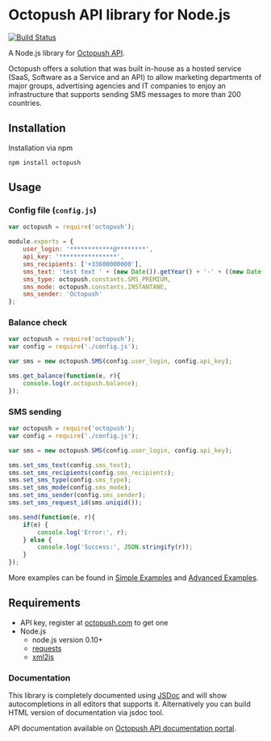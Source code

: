 # Octopush API library for Node.js

[![Build Status](https://travis-ci.org/bearburger/octopush-api-node.png?branch=master)](https://travis-ci.org/bearburger/octopush-api-node)

A Node.js library for [Octopush API](http://www.octopush.com/en/sms-api).

Octopush offers a solution that was built in-house as a hosted service (SaaS, Software as a Service and an API) to allow marketing departments of major groups, advertising agencies and IT companies to enjoy an infrastructure that supports sending SMS messages to more than 200 countries.

## Installation

Installation via npm

```shell
npm install octopush
```

## Usage

### Config file (`config.js`)

```javascript
var octopush = require('octopush');

module.exports = {
    user_login: '************@********',
    api_key: '****************',
    sms_recipients: ['+33600000000'],
    sms_text: 'test text ' + (new Date()).getYear() + '-' + ((new Date()).getMonth() + 1) + '-' + (new Date()).getDay(),
    sms_type: octopush.constants.SMS_PREMIUM,
    sms_mode: octopush.constants.INSTANTANE,
    sms_sender: 'Octopush'
};
```

### Balance check

```javascript
var octopush = require('octopush');
var config = require('./config.js');

var sms = new octopush.SMS(config.user_login, config.api_key);

sms.get_balance(function(e, r){
    console.log(r.octopush.balance);
});
```

### SMS sending

```javascript
var octopush = require('octopush');
var config = require('./config.js');

var sms = new octopush.SMS(config.user_login, config.api_key);

sms.set_sms_text(config.sms_text);
sms.set_sms_recipients(config.sms_recipients);
sms.set_sms_type(config.sms_type);
sms.set_sms_mode(config.sms_mode);
sms.set_sms_sender(config.sms_sender);
sms.set_sms_request_id(sms.uniqid());

sms.send(function(e, r){
    if(e) {
        console.log('Error:', r);
    } else {
        console.log('Success:', JSON.stringify(r));
    }
});
```

More examples can be found in [Simple Examples](examples/simple_examples/) and [Advanced Examples](examples/advanced_examples/).

## Requirements

* API key, register at [octopush.com](http://www.octopush.com/en/registration) to get one
* Node.js
  * node.js version 0.10+
  * [requests](https://github.com/request/request)
  * [xml2js](https://github.com/Leonidas-from-XIV/node-xml2js)

### Documentation

This library is completely documented using [JSDoc](https://www.npmjs.com/package/jsdoc) and will show autocompletions in all editors that supports it. Alternatively you can build HTML version of documentation via jsdoc tool.

API documentation available on [Octopush API documentation portal](http://www.octopush.com/en/api-sms-documentation).
